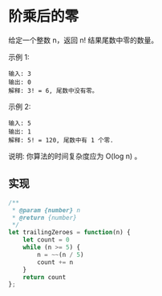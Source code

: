 # 阶乘后的零
给定一个整数 n，返回 n! 结果尾数中零的数量。

示例 1:
```
输入: 3
输出: 0
解释: 3! = 6, 尾数中没有零。
```
示例 2:
```
输入: 5
输出: 1
解释: 5! = 120, 尾数中有 1 个零.
```

说明: 你算法的时间复杂度应为 O(log n) 。

## 实现
```js
/**
 * @param {number} n
 * @return {number}
 */
let trailingZeroes = function(n) {
    let count = 0
    while (n >= 5) {
        n = ~~(n / 5)
        count += n
    }
    return count
};
```
